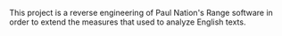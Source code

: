 This project is a reverse engineering of Paul Nation's Range software in order to extend the measures that used to analyze English texts.
